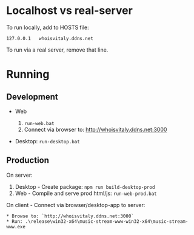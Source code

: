 Localhost vs real-server
========================

To run locally, add to HOSTS file:

    127.0.0.1   whoisvitaly.ddns.net

To run via a real server, remove that line.

Running
=======

Development
-----------

* Web

    1. `run-web.bat`
    1. Connect via browser to: http://whoisvitaly.ddns.net:3000

* Desktop: `run-desktop.bat`

Production
----------

On server:

1. Desktop - Create package: `npm run build-desktop-prod`
1. Web - Compile and serve prod html/js: `run-web-prod.bat`

On client - Connect via browser/desktop-app to server: 
    
    * Browse to: `http://whoisvitaly.ddns.net:3000`
    * Run: .\release\win32-x64\music-stream-www-win32-x64\music-stream-www.exe